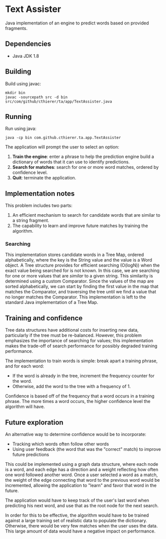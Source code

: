 Text Assister 
=============

Java implementation of an engine to predict words based on provided fragments.

Dependencies
------------

  - Java JDK 1.8 

Building
--------

Build using javac: 

```
mkdir bin
javac -sourcepath src -d bin src/com/github/cthierer/ta/app/TextAssister.java
```

Running
-------

Run using java: 

```
java -cp bin com.github.cthierer.ta.app.TextAssister
```

The application will prompt the user to select an option: 

  1.  **Train the engine**: enter a phrase to help the prediction engine 
  	  build a dictionary of words that it can use to identify predictions. 
  2.  **Search for matches**: search for one or more word matches, ordered by 
      confidence level.  
  3.  **Quit**: terminate the application. 
  
Implementation notes 
--------------------

This problem includes two parts: 
  1.  An efficient mechanism to search for candidate words that are similar to 
      a string fragment. 
  2.  The capability to learn and improve future matches by training the 
      algorithm. 

### Searching 

This implementation stores candidate words in a Tree Map, ordered 
alphabetically, where the key is the String value and the value is a Word 
object. A Tree structure provides for efficient searching (O(logN)) when the 
exact value being searched for is not known. In this case, we are searching for 
one or more values that are _similar_ to a given string. This similarity is 
determined using a custom Comparator. Since the values of the map are sorted 
alphabetically, we can start by finding the first value in the map that matches 
the Comparator, and traversing the tree until we find a value that no longer 
matches the Comparator. This implementation is left to the standard Java 
implementation of a Tree Map. 

## Training and confidence  

Tree data structures have additional costs for inserting new data, particularly 
if the tree must be re-balanced. However, this problem emphasizes the 
importance of searching for values; this implementation makes the trade-off of 
search performance for possibly degraded training performance. 

The implementation to train words is simple: break apart a training phrase, and 
for each word: 
  - If the word is already in the tree, increment the frequency counter for 
    the word. 
  - Otherwise, add the word to the tree with a frequency of 1. 
  
Confidence is based off of the frequency that a word occurs in a training 
phrase. The more times a word occurs, the higher confidence level the algorithm 
will have. 

Future exploration 
------------------

An alternative way to determine confidence would be to incorporate: 
  - Tracking which words often follow other words
  - Using user feedback (the word that was the "correct" match) to improve 
    future predictions
    
This could be implemented using a graph data structure, where each node is a 
word, and each edge has a direction and a weight reflecting how often one 
word followed another word. Once a user selected a word as a match, the weight 
of the edge connecting that word to the previous word would be incremented, 
allowing the application to "learn" and favor that word in the future. 

The application would have to keep track of the user's last word when 
predicting his next word, and use that as the root node for the next search. 

In order for this to be effective, the algorithm would have to be trained 
against a large training set of realistic data to populate the dictionary. 
Otherwise, there would be very few matches when the user uses the data. This 
large amount of data would have a negative impact on performance. 